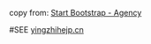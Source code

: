 
copy from: [Start Bootstrap - Agency](https://startbootstrap.com/template-overviews/agency/)

#SEE [yingzhihejp.cn](http://yingzhihejp.cn/)
